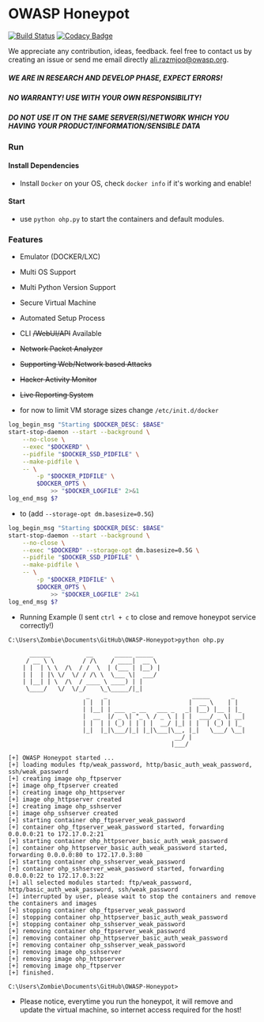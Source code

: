 # OWASP Honeypot

[![Build Status](https://travis-ci.org/zdresearch/OWASP-Honeypot.svg?branch=master)](https://travis-ci.org/zdresearch/OWASP-Honeypot) [![Codacy Badge](https://api.codacy.com/project/badge/Grade/5d4f23ebcfb0417e906ed29441f60050)](https://www.codacy.com/app/zdresearch/OWASP-Honeypot?utm_source=github.com&amp;utm_medium=referral&amp;utm_content=zdresearch/OWASP-Honeypot&amp;utm_campaign=Badge_Grade)

We appreciate any contribution, ideas, feedback. feel free to contact us by creating an issue or send me email directly [ali.razmjoo@owasp.org](mailto:ali.razmjoo@owasp.org).

##### ***WE ARE IN RESEARCH AND DEVELOP PHASE, EXPECT ERRORS!***
##### ***NO WARRANTY! USE WITH YOUR OWN RESPONSIBILITY!***
##### ***DO NOT USE IT ON THE SAME SERVER(S)/NETWORK WHICH YOU HAVING YOUR PRODUCT/INFORMATION/SENSIBLE DATA***


### Run
#### Install Dependencies
* Install `Docker` on your OS, check `docker info` if it's working and enable!
#### Start
* use `python ohp.py` to start the containers and default modules.

### Features

* Emulator (DOCKER/LXC)
* Multi OS Support
* Multi Python Version Support
* Secure Virtual Machine
* Automated Setup Process
* CLI ~~/WebUI/API~~ Available
* ~~Network Packet Analyzer~~
* ~~Supporting Web/Network based Attacks~~
* ~~Hacker Activity Monitor~~
* ~~Live Reporting System~~



* for now to limit VM storage sizes change `/etc/init.d/docker` 
```bash
log_begin_msg "Starting $DOCKER_DESC: $BASE"
start-stop-daemon --start --background \
	--no-close \
	--exec "$DOCKERD" \
	--pidfile "$DOCKER_SSD_PIDFILE" \
	--make-pidfile \
	-- \
		-p "$DOCKER_PIDFILE" \
		$DOCKER_OPTS \
			>> "$DOCKER_LOGFILE" 2>&1
log_end_msg $?
```

* to (add `--storage-opt dm.basesize=0.5G`)

```bash
log_begin_msg "Starting $DOCKER_DESC: $BASE"
start-stop-daemon --start --background \
	--no-close \
	--exec "$DOCKERD" --storage-opt dm.basesize=0.5G \
	--pidfile "$DOCKER_SSD_PIDFILE" \
	--make-pidfile \
	-- \
		-p "$DOCKER_PIDFILE" \
		$DOCKER_OPTS \
			>> "$DOCKER_LOGFILE" 2>&1
log_end_msg $?
```

* Running Example (I sent `ctrl + c` to close and remove honeypot service correctly!)

```
C:\Users\Zombie\Documents\GitHub\OWASP-Honeypot>python ohp.py

      ______          __      _____ _____
     / __ \ \        / /\    / ____|  __ \
    | |  | \ \  /\  / /  \  | (___ | |__) |
    | |  | |\ \/  \/ / /\ \  \___ \|  ___/
    | |__| | \  /\  / ____ \ ____) | |
     \____/   \/  \/_/    \_\_____/|_|
                      _    _                        _____      _
                     | |  | |                      |  __ \    | |
                     | |__| | ___  _ __   ___ _   _| |__) |__ | |_
                     |  __  |/ _ \| "_ \ / _ \ | | |  ___/ _ \| __|
                     | |  | | (_) | | | |  __/ |_| | |  | (_) | |_
                     |_|  |_|\___/|_| |_|\___|\__, |_|   \___/ \__|
                                               __/ |
                                              |___/

[+] OWASP Honeypot started ...
[+] loading modules ftp/weak_password, http/basic_auth_weak_password, ssh/weak_password
[+] creating image ohp_ftpserver
[+] image ohp_ftpserver created
[+] creating image ohp_httpserver
[+] image ohp_httpserver created
[+] creating image ohp_sshserver
[+] image ohp_sshserver created
[+] starting container ohp_ftpserver_weak_password
[+] container ohp_ftpserver_weak_password started, forwarding 0.0.0.0:21 to 172.17.0.2:21
[+] starting container ohp_httpserver_basic_auth_weak_password
[+] container ohp_httpserver_basic_auth_weak_password started, forwarding 0.0.0.0:80 to 172.17.0.3:80
[+] starting container ohp_sshserver_weak_password
[+] container ohp_sshserver_weak_password started, forwarding 0.0.0.0:22 to 172.17.0.3:22
[+] all selected modules started: ftp/weak_password, http/basic_auth_weak_password, ssh/weak_password
[+] interrupted by user, please wait to stop the containers and remove the containers and images
[+] stopping container ohp_ftpserver_weak_password
[+] stopping container ohp_httpserver_basic_auth_weak_password
[+] stopping container ohp_sshserver_weak_password
[+] removing container ohp_ftpserver_weak_password
[+] removing container ohp_httpserver_basic_auth_weak_password
[+] removing container ohp_sshserver_weak_password
[+] removing image ohp_sshserver
[+] removing image ohp_httpserver
[+] removing image ohp_ftpserver
[+] finished.

C:\Users\Zombie\Documents\GitHub\OWASP-Honeypot>
```

* Please notice, everytime you run the honeypot, it will remove and update the virtual machine, so internet access required for the host!
